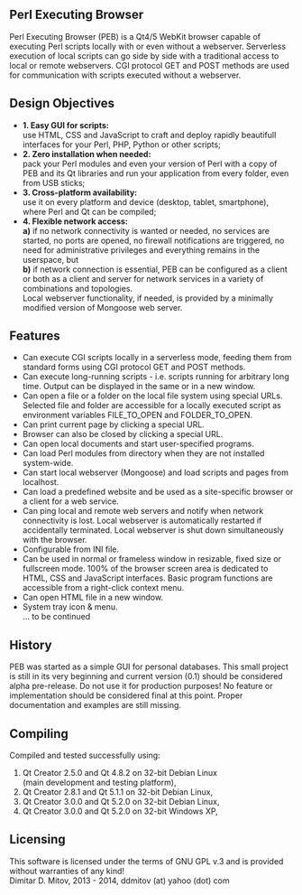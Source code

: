  
Perl Executing Browser  
----------------------------------------------------------------------------------------
  
Perl Executing Browser (PEB) is a Qt4/5 WebKit browser capable of executing Perl scripts locally with or even without a webserver. Serverless execution of local scripts can go side by side with a traditional access to local or remote webservers. CGI protocol GET and POST methods are used for communication with scripts executed without a webserver.  
  
Design Objectives
----------------------------------------------------------------------------------------
  
* **1. Easy GUI for scripts:**  
    use HTML, CSS and JavaScript to craft and deploy rapidly beautifull interfaces for your Perl, PHP, Python or other scripts;  
* **2. Zero installation when needed:**  
    pack your Perl modules and even your version of Perl with a copy of PEB and its Qt libraries and run your application from every folder, even from USB sticks;  
* **3. Cross-platform availability:**  
    use it on every platform and device (desktop, tablet, smartphone), where Perl and Qt can be compiled;  
* **4. Flexible network access:**  
    **a)** if no network connectivity is wanted or needed, no services are started, no ports are opened, no firewall notifications are triggered, no need for administrative privileges and everything remains in the userspace, but  
    **b)** if network connection is essential, PEB can be configured as a client or both as a client and server for network services in a variety of combinations and topologies.  
    Local webserver functionality, if needed, is provided by a minimally modified version of Mongoose web server.  
  
Features
----------------------------------------------------------------------------------------
  
* Can execute CGI scripts locally in a serverless mode, feeding them from standard forms using CGI protocol GET and POST methods.  
* Can execute long-running scripts - i.e. scripts running for arbitrary long time. Output can be displayed in the same or in a new window.  
* Can open a file or a folder on the local file system using special URLs. Selected file and folder are accessible for a locally executed script as environment variables FILE_TO_OPEN and FOLDER_TO_OPEN.  
* Can print current page by clicking a special URL.  
* Browser can also be closed by clicking a special URL.  
* Can open local documents and start user-specified programs.
* Can load Perl modules from directory when they are not installed system-wide.  
* Can start local webserver (Mongoose) and load scripts and pages from localhost.  
* Can load a predefined website and be used as a site-specific browser or a client for a web service.  
* Can ping local and remote web servers and notify when network connectivity is lost. Local webserver is automatically restarted if accidentally terminated. Local webserver is shut down simultaneously with the browser.  
* Configurable from INI file.  
* Can be used in normal or frameless window in resizable, fixed size or fullscreen mode. 100% of the browser screen area is dedicated to HTML, CSS and JavaScript interfaces. Basic program functions are accessible from a right-click context menu.  
* Can open HTML file in a new window.  
* System tray icon & menu.  
... to be continued
  
History
----------------------------------------------------------------------------------------
  
PEB was started as a simple GUI for personal databases. This small project is still in its very beginning and current version (0.1) should be considered alpha pre-release. Do not use it for production purposes! No feature or implementation should be considered final at this point. Proper documentation and examples are still missing.  
  
Compiling
----------------------------------------------------------------------------------------
  
Compiled and tested successfully using:  
1. Qt Creator 2.5.0 and Qt 4.8.2 on 32-bit Debian Linux  
(main development and testing platform),  
2. Qt Creator 2.8.1 and Qt 5.1.1 on 32-bit Debian Linux,  
3. Qt Creator 3.0.0 and Qt 5.2.0 on 32-bit Debian Linux,  
4. Qt Creator 3.0.0 and Qt 5.2.0 on 32-bit Windows XP,  
  
Licensing
----------------------------------------------------------------------------------------
  
This software is licensed under the terms of GNU GPL v.3 and is provided without warranties of any kind!  
Dimitar D. Mitov, 2013 - 2014, ddmitov (at) yahoo (dot) com  
  